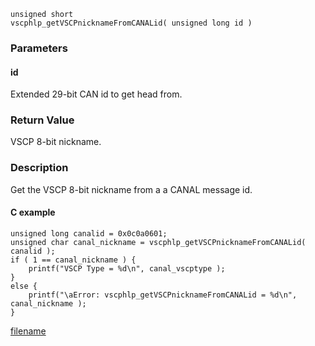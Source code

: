 

```clike
unsigned short 
vscphlp_getVSCPnicknameFromCANALid( unsigned long id )
```

### Parameters

#### id
Extended 29-bit CAN id to get head from.

### Return Value
VSCP 8-bit nickname. 

### Description
Get the VSCP 8-bit nickname from a a CANAL message id. 

#### C example

```clike
unsigned long canalid = 0x0c0a0601;
unsigned char canal_nickname = vscphlp_getVSCPnicknameFromCANALid( canalid );
if ( 1 == canal_nickname ) {
    printf("VSCP Type = %d\n", canal_vscptype );
}
else {
    printf("\aError: vscphlp_getVSCPnicknameFromCANALid = %d\n", canal_nickname );
}
```



[filename](./bottom_copyright.md ':include')